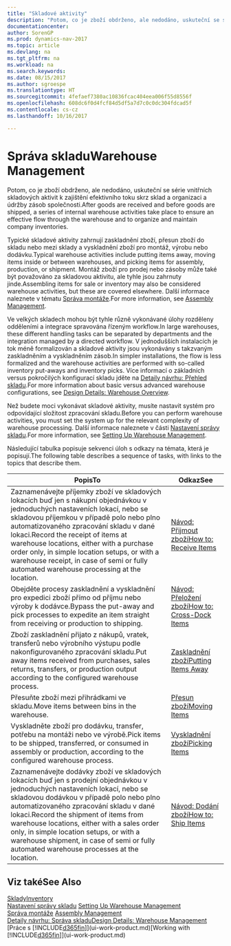 ```yaml
---
title: "Skladové aktivity"
description: "Potom, co je zboží obdrženo, ale nedodáno, uskuteční se série vnitřních skladových aktivit k zajištění efektivního toku skrz sklad a organizaci a údržby zásob společnosti."
documentationcenter: 
author: SorenGP
ms.prod: dynamics-nav-2017
ms.topic: article
ms.devlang: na
ms.tgt_pltfrm: na
ms.workload: na
ms.search.keywords: 
ms.date: 08/15/2017
ms.author: sgroespe
ms.translationtype: HT
ms.sourcegitcommit: 4fefaef7380ac10836fcac404eea006f55d8556f
ms.openlocfilehash: 608dc6f0d4fcf84d5df5a7d7c0c0dc304fdcad5f
ms.contentlocale: cs-cz
ms.lasthandoff: 10/16/2017

---
```

# <a name="warehouse-management"></a><span data-ttu-id="93d11-103">Správa skladu</span><span class="sxs-lookup"><span data-stu-id="93d11-103">Warehouse Management</span></span>
<span data-ttu-id="93d11-104">Potom, co je zboží obdrženo, ale nedodáno, uskuteční se série vnitřních skladových aktivit k zajištění efektivního toku skrz sklad a organizaci a údržby zásob společnosti.</span><span class="sxs-lookup"><span data-stu-id="93d11-104">After goods are received and before goods are shipped, a series of internal warehouse activities take place to ensure an effective flow through the warehouse and to organize and maintain company inventories.</span></span>

<span data-ttu-id="93d11-105">Typické skladové aktivity zahrnují zaskladnění zboží, přesun zboží do skladu nebo mezi sklady a vyskladnění zboží pro montáž, výrobu nebo dodávku.</span><span class="sxs-lookup"><span data-stu-id="93d11-105">Typical warehouse activities include putting items away, moving items inside or between warehouses, and picking items for assembly, production, or shipment.</span></span> <span data-ttu-id="93d11-106">Montáž zboží pro prodej nebo zásoby může také být považováno za skladovou aktivitu, ale tyhle jsou zahrnuty jinde.</span><span class="sxs-lookup"><span data-stu-id="93d11-106">Assembling items for sale or inventory may also be considered warehouse activities, but these are covered elsewhere.</span></span> <span data-ttu-id="93d11-107">Další informace naleznete v tématu [Správa montáže](assembly-assemble-items.md).</span><span class="sxs-lookup"><span data-stu-id="93d11-107">For more information, see [Assembly Management](assembly-assemble-items.md).</span></span>  

<span data-ttu-id="93d11-108">Ve velkých skladech mohou být tyhle různě vykonávané úlohy rozděleny odděleními a integrace spravována řízeným workflow.</span><span class="sxs-lookup"><span data-stu-id="93d11-108">In large warehouses, these different handling tasks can be separated by departments and the integration managed by a directed workflow.</span></span> <span data-ttu-id="93d11-109">V jednodušších instalacích je tok méně formalizován a skladové aktivity jsou vykonávány s takzvaným zaskladněním a vyskladněním zásob.</span><span class="sxs-lookup"><span data-stu-id="93d11-109">In simpler installations, the flow is less formalized and the warehouse activities are performed with so-called inventory put-aways and inventory picks.</span></span> <span data-ttu-id="93d11-110">Více informací o základních versus pokročilých konfigurací skladu jděte na [Detaily návrhu: Přehled skladu](design-details-warehouse-overview.md).</span><span class="sxs-lookup"><span data-stu-id="93d11-110">For more information about basic versus advanced warehouse configurations, see [Design Details: Warehouse Overview](design-details-warehouse-overview.md).</span></span>

<span data-ttu-id="93d11-111">Než budete moci vykonávat skladové aktivity, musíte nastavit systém pro odpovídající složitost zpracování skladu.</span><span class="sxs-lookup"><span data-stu-id="93d11-111">Before you can perform warehouse activities, you must set the system up for the relevant complexity of warehouse processing.</span></span> <span data-ttu-id="93d11-112">Další informace naleznete v části [Nastavení správy skladu](warehouse-setup-warehouse.md).</span><span class="sxs-lookup"><span data-stu-id="93d11-112">For more information, see [Setting Up Warehouse Management](warehouse-setup-warehouse.md).</span></span>

 <span data-ttu-id="93d11-113">Následující tabulka popisuje sekvenci úloh s odkazy na témata, která je popisují.</span><span class="sxs-lookup"><span data-stu-id="93d11-113">The following table describes a sequence of tasks, with links to the topics that describe them.</span></span>   

|<span data-ttu-id="93d11-114">**Popis**</span><span class="sxs-lookup"><span data-stu-id="93d11-114">**To**</span></span>|<span data-ttu-id="93d11-115">**Odkaz**</span><span class="sxs-lookup"><span data-stu-id="93d11-115">**See**</span></span>|  
|------------|-------------|  
|<span data-ttu-id="93d11-116">Zaznamenávejte příjemky zboží ve skladových lokacích buď jen s nákupní objednávkou v jednoduchých nastaveních lokací, nebo se skladovou příjemkou v případě polo nebo plno automatizovaného zpracování skladu v dané lokaci.</span><span class="sxs-lookup"><span data-stu-id="93d11-116">Record the receipt of items at warehouse locations, either with a purchase order only, in simple location setups, or with a warehouse receipt, in case of semi or fully automated warehouse processing at the location.</span></span>|[<span data-ttu-id="93d11-117">Návod: Přijmout zboží</span><span class="sxs-lookup"><span data-stu-id="93d11-117">How to: Receive Items</span></span>](warehouse-how-receive-items.md)|
|<span data-ttu-id="93d11-118">Obejděte procesy zaskladnění a vyskladnění pro expedici zboží přímo od příjmu nebo výroby k dodávce.</span><span class="sxs-lookup"><span data-stu-id="93d11-118">Bypass the put-away and pick processes to expedite an item straight from receiving or production to shipping.</span></span>|[<span data-ttu-id="93d11-119">Návod: Přeložení zboží</span><span class="sxs-lookup"><span data-stu-id="93d11-119">How to: Cross-Dock Items</span></span>](warehouse-how-to-cross-dock-items.md)|    
|<span data-ttu-id="93d11-120">Zboží zaskladnění přijato z nákupů, vratek, transferů nebo výrobního výstupu podle nakonfigurovaného zpracování skladu.</span><span class="sxs-lookup"><span data-stu-id="93d11-120">Put away items received from purchases, sales returns, transfers, or production output according to the configured warehouse process.</span></span>|[<span data-ttu-id="93d11-121">Zaskladnění zboží</span><span class="sxs-lookup"><span data-stu-id="93d11-121">Putting Items Away</span></span>](warehouse-put-away-items.md)|
|<span data-ttu-id="93d11-122">Přesuňte zboží mezi přihrádkami ve skladu.</span><span class="sxs-lookup"><span data-stu-id="93d11-122">Move items between bins in the warehouse.</span></span>|[<span data-ttu-id="93d11-123">Přesun zboží</span><span class="sxs-lookup"><span data-stu-id="93d11-123">Moving Items</span></span>](warehouse-move-items.md)|
|<span data-ttu-id="93d11-124">Vyskladněte zboží pro dodávku, transfer, potřebu na montáži nebo ve výrobě.</span><span class="sxs-lookup"><span data-stu-id="93d11-124">Pick items to be shipped, transferred, or consumed in assembly or production, according to the configured warehouse process.</span></span>|[<span data-ttu-id="93d11-125">Vyskladnění zboží</span><span class="sxs-lookup"><span data-stu-id="93d11-125">Picking Items</span></span>](warehouse-pick-items.md)|
|<span data-ttu-id="93d11-126">Zaznamenávejte dodávky zboží ve skladových lokacích buď jen s prodejní objednávkou v jednoduchých nastaveních lokací, nebo se skladovou dodávkou v případě polo nebo plno automatizovaného zpracování skladu v dané lokaci.</span><span class="sxs-lookup"><span data-stu-id="93d11-126">Record the shipment of items from warehouse locations, either with a sales order only, in simple location setups, or with a warehouse shipment, in case of semi or fully automated warehouse processes at the location.</span></span>|[<span data-ttu-id="93d11-127">Návod: Dodání zboží</span><span class="sxs-lookup"><span data-stu-id="93d11-127">How to: Ship Items</span></span>](warehouse-how-ship-items.md)|  

## <a name="see-also"></a><span data-ttu-id="93d11-128">Viz také</span><span class="sxs-lookup"><span data-stu-id="93d11-128">See Also</span></span>  
 [<span data-ttu-id="93d11-129">Sklady</span><span class="sxs-lookup"><span data-stu-id="93d11-129">Inventory</span></span>](inventory-manage-inventory.md)  
 <span data-ttu-id="93d11-130">[Nastavení správy skladu](warehouse-setup-warehouse.md)   </span><span class="sxs-lookup"><span data-stu-id="93d11-130">[Setting Up Warehouse Management](warehouse-setup-warehouse.md)   </span></span>  
 <span data-ttu-id="93d11-131">[Správa montáže](assembly-assemble-items.md)  </span><span class="sxs-lookup"><span data-stu-id="93d11-131">[Assembly Management](assembly-assemble-items.md)  </span></span>  
[<span data-ttu-id="93d11-132">Detaily návrhu: Správa skladu</span><span class="sxs-lookup"><span data-stu-id="93d11-132">Design Details: Warehouse Management</span></span>](design-details-warehouse-management.md)  
 <span data-ttu-id="93d11-133">[Práce s [!INCLUDE[d365fin](includes/d365fin_md.md)]](ui-work-product.md)</span><span class="sxs-lookup"><span data-stu-id="93d11-133">[Working with [!INCLUDE[d365fin](includes/d365fin_md.md)]](ui-work-product.md)</span></span>  

